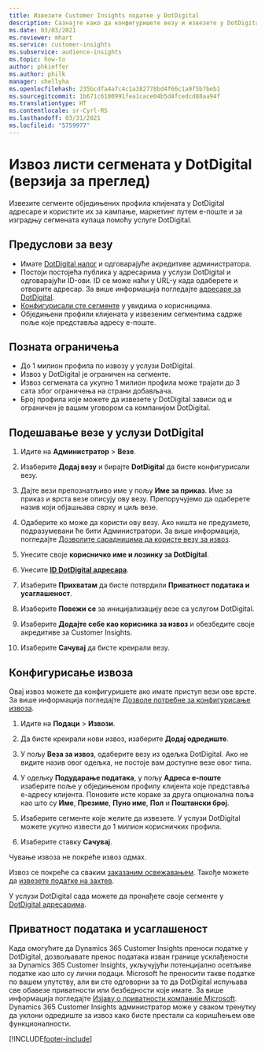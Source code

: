 ```yaml
---
title: Извезите Customer Insights податке у DotDigital
description: Сазнајте како да конфигуришете везу и извезете у DotDigital.
ms.date: 03/03/2021
ms.reviewer: mhart
ms.service: customer-insights
ms.subservice: audience-insights
ms.topic: how-to
author: phkieffer
ms.author: philk
manager: shellyha
ms.openlocfilehash: 235bcdfa4a7c4c1a382778bd4f66c1a9f5b7beb1
ms.sourcegitcommit: 1b671c6100991fea1cace04b5d4fcedcd88aa94f
ms.translationtype: HT
ms.contentlocale: sr-Cyrl-RS
ms.lasthandoff: 03/31/2021
ms.locfileid: "5759977"
---
```

# <a name="export-segment-lists-to-dotdigital-preview"></a>Извоз листи сегмената у DotDigital (верзија за преглед)

Извезите сегменте обједињених профила клијената у DotDigital адресаре и користите их за кампање, маркетинг путем е-поште и за изградњу сегмената купаца помоћу услуге DotDigital. 

## <a name="prerequisites-for-a-connection"></a>Предуслови за везу

-   Имате [DotDigital налог](https://dotdigital.com/) и одговарајуће акредитиве администратора.
-   Постоји постојећа публика у адресарима у услузи DotDigital и одговарајући ID-ови. ID се може наћи у URL-у када одаберете и отворите адресар. За више информација погледајте [адресаре за DotDigital](https://support.dotdigital.com/hc/articles/212211968-Creating-an-address-book).
-   [Конфигурисали сте сегменте](segments.md) у увидима о корисницима.
-   Обједињени профили клијената у извезеним сегментима садрже поље које представља адресу е-поште.

## <a name="known-limitations"></a>Позната ограничења

- До 1 милион профила по извозу у услузи DotDigital.
- Извоз у DotDigital је ограничен на сегменте.
- Извоз сегмената са укупно 1 милион профила може трајати до 3 сата због ограничења на страни добављача. 
- Број профила које можете да извезете у DotDigital зависи од и ограничен је вашим уговором са компанијом DotDigital.

## <a name="set-up-connection-to-dotdigital"></a>Подешавање везе у услузи DotDigital

1. Идите на **Администратор** > **Везе**.

1. Изаберите **Додај везу** и бирајте **DotDigital** да бисте конфигурисали везу.

1. Дајте вези препознатљиво име у пољу **Име за приказ**. Име за приказ и врста везе описују ову везу. Препоручујемо да одаберете назив који објашњава сврху и циљ везе.

1. Одаберите ко може да користи ову везу. Ако ништа не предузмете, подразумевани ће бити Администратори. За више информација, погледајте [Дозволите сарадницима да користе везу за извоз](connections.md#allow-contributors-to-use-a-connection-for-exports).

1. Унесите своје **корисничко име и лозинку за DotDigital**.

1. Унесите **[ID DotDigital адресара](https://support.dotdigital.com/hc/articles/212211968-Creating-an-address-book)**.

1. Изаберите **Прихватам** да бисте потврдили **Приватност података и усаглашеност**.

1. Изаберите **Повежи се** за иницијализацију везе са услугом DotDigital.

1. Изаберите **Додајте себе као корисника за извоз** и обезбедите своје акредитиве за Customer Insights.

1. Изаберите **Сачувај** да бисте креирали везу. 

## <a name="configure-an-export"></a>Конфигурисање извоза

Овај извоз можете да конфигуришете ако имате приступ вези ове врсте. За више информација погледајте [Дозволе потребне за конфигурисање извоза](export-destinations.md#set-up-a-new-export).

1. Идите на **Подаци** > **Извози**.

1. Да бисте креирали нови извоз, изаберите **Додај одредиште**.

1. У пољу **Веза за извоз**, одаберите везу из одељка DotDigital. Ако не видите назив овог одељка, не постоје вам доступне везе овог типа.


1. У одељку **Подударање података**, у пољу **Адреса е-поште** изаберите поље у обједињеном профилу клијента које представља е-адресу клијента. Поновите исте кораке за друга опционална поља као што су **Име**, **Презиме**, **Пуно име**, **Пол** и **Поштански број**.

1. Изаберите сегменте које желите да извезете. У услузи DotDigital можете укупно извести до 1 милион корисничких профила.

1. Изаберите ставку **Сачувај**.

Чување извоза не покреће извоз одмах.

Извоз се покреће са сваким [заказаним освежавањем](system.md#schedule-tab). Такође можете да [извезете податке на захтев](export-destinations.md#run-exports-on-demand). 
 
У услузи DotDigital сада можете да пронађете своје сегменте у [DotDigital адресарима](https://support.dotdigital.com/hc/articles/212211968-Creating-an-address-book).


## <a name="data-privacy-and-compliance"></a>Приватност података и усаглашеност

Када омогућите да Dynamics 365 Customer Insights преноси податке у DotDigital, дозвољавате пренос података изван границе усклађености за Dynamics 365 Customer Insights, укључујући потенцијално осетљиве податке као што су лични подаци. Microsoft ће преносити такве податке по вашем упутству, али ви сте одговорни за то да DotDigital испуњава све обавезе приватности или безбедности које имате. За више информација погледајте [Изјаву о приватности компаније Microsoft](https://go.microsoft.com/fwlink/?linkid=396732).
Dynamics 365 Customer Insights администратор може у сваком тренутку да уклони одредиште за извоз како бисте престали са коришћењем ове функционалности.


[!INCLUDE[footer-include](../includes/footer-banner.md)]

